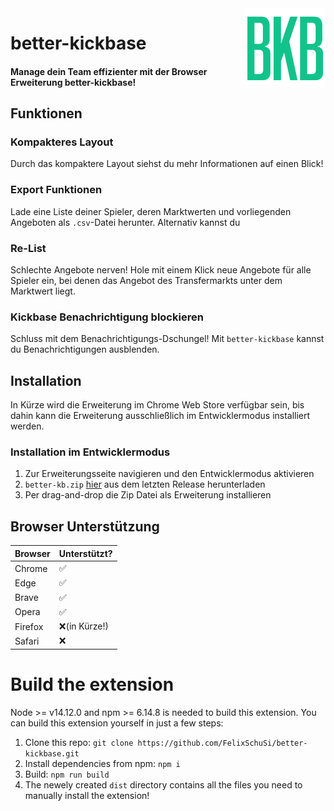 
<img align="right" src="favicon/favicon-128.png">


# better-kickbase
#### Manage dein Team effizienter mit der Browser Erweiterung better-kickbase!


## Funktionen

### Kompakteres Layout
Durch das kompaktere Layout siehst du mehr Informationen auf einen Blick!
### Export Funktionen
Lade eine Liste deiner Spieler, deren Marktwerten und vorliegenden Angeboten als `.csv`-Datei herunter.
Alternativ kannst du 
### Re-List
Schlechte Angebote nerven! Hole mit einem Klick neue Angebote für alle Spieler ein, bei denen das Angebot des Transfermarkts unter dem Marktwert liegt.
### Kickbase Benachrichtigung blockieren
Schluss mit dem Benachrichtigungs-Dschungel! Mit `better-kickbase` kannst du Benachrichtigungen ausblenden.

## Installation
In Kürze wird die Erweiterung im Chrome Web Store verfügbar sein, bis dahin kann die Erweiterung ausschließlich im Entwicklermodus installiert werden.

### Installation im Entwicklermodus
1. Zur Erweiterungsseite navigieren und den Entwicklermodus aktivieren
2. `better-kb.zip` [hier](https://github.com/FelixSchuSi/better-kickbase/releases) aus dem letzten Release herunterladen
3. Per drag-and-drop die Zip Datei als Erweiterung installieren


## Browser Unterstützung
| Browser | Unterstützt?    |
|---------|--------------|
| Chrome  | ✅            |
| Edge    | ✅            |
| Brave   | ✅            |
| Opera   | ✅            |
| Firefox | ❌(in Kürze!) |
| Safari  | ❌            |

# Build the extension
Node >= v14.12.0 and npm >= 6.14.8 is needed to build this extension.
You can build this extension yourself in just a few steps:

1. Clone this repo: `git clone https://github.com/FelixSchuSi/better-kickbase.git`
2. Install dependencies from npm: `npm i`
3. Build: `npm run build`
4. The newely created `dist` directory contains all the files you need to manually install the extension!
